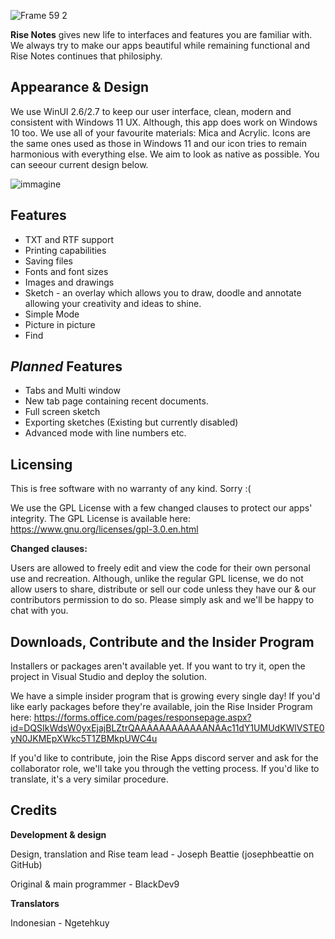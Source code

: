 ![Frame 59 2](https://user-images.githubusercontent.com/74561130/133862642-c8925dc4-a0f7-4b94-a223-ca96e72d7e74.png)

**Rise Notes** gives new life to interfaces and features you are familiar with. We always try to make our apps beautiful while remaining functional and Rise Notes continues that philosiphy.

## Appearance & Design

We use WinUI 2.6/2.7 to keep our user interface, clean, modern and consistent with Windows 11 UX. Although, this app does work on Windows 10 too. We use all of your favourite materials: Mica and Acrylic. Icons are the same ones used as those in Windows 11 and our icon tries to remain harmonious with everything else. We aim to look as native as possible. You can seeour current design below.

![immagine](https://user-images.githubusercontent.com/86930621/134763208-e430009e-5900-4030-bab7-f5123e09ef75.png)


## Features

* TXT and RTF support
* Printing capabilities
* Saving files
* Fonts and font sizes
* Images and drawings
* Sketch - an overlay which allows you to draw, doodle and annotate allowing your creativity and ideas to shine.
* Simple Mode
* Picture in picture
* Find

## *Planned* Features

* Tabs and Multi window
* New tab page containing recent documents.
* Full screen sketch
* Exporting sketches (Existing but currently disabled)
* Advanced mode with line numbers etc.

## Licensing

This is free software with no warranty of any kind. Sorry :(

We use the GPL License with a few changed clauses to protect our apps' integrity. The GPL License is available here: https://www.gnu.org/licenses/gpl-3.0.en.html


**Changed clauses:**

Users are allowed to freely edit and view the code for their own personal use and recreation. Although, unlike the regular GPL license, we do not allow users to share, distribute or sell our code unless they have our & our contributors permission to do so. Please simply ask and we'll be happy to chat with you.

## Downloads, Contribute and the Insider Program

Installers or packages aren't available yet. If you want to try it, open the project in Visual Studio and deploy the solution. 

We have a simple insider program that is growing every single day! If you'd like early packages before they're available, join the Rise Insider Program here: https://forms.office.com/pages/responsepage.aspx?id=DQSIkWdsW0yxEjajBLZtrQAAAAAAAAAAAANAAc11dY1UMUdKWlVSTE0yN0JKMEpXWkc5T1ZBMkpUWC4u

If you'd like to contribute, join the Rise Apps discord server and ask for the collaborator role, we'll take you through the vetting process. If you'd like to translate, it's a very similar procedure.

## Credits

**Development & design**

Design, translation and Rise team lead - Joseph Beattie (josephbeattie on GitHub)

Original & main programmer - BlackDev9

**Translators**

Indonesian - Ngetehkuy
